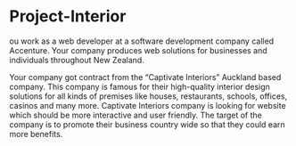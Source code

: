 # Project-Interior

ou work as a web developer at a software development company called Accenture. Your company produces web solutions for businesses and individuals throughout New Zealand.

Your company got contract from the “Captivate Interiors” Auckland based company. This company is famous for their high-quality interior design solutions for all kinds of premises like houses, restaurants, schools, offices, casinos and many more. Captivate Interiors company is looking for website which should be more interactive and user friendly. The target of the company is to promote their business country wide so that they could earn more benefits.
